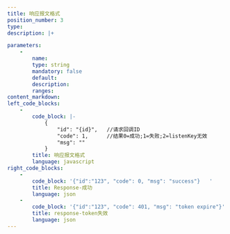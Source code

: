 ```yaml
---
title: 响应报文格式
position_number: 3
type:
description: |+

parameters:
    -
        name:
        type: string
        mandatory: false
        default:
        description:
        ranges:
content_markdown:
left_code_blocks:
    -
        code_block: |-
            {
                "id": "{id}",   //请求回调ID
                "code": 1,      //结果0=成功;1=失败;2=listenKey⽆效
                "msg": ""
            }
        title: 响应报文格式
        language: javascript
right_code_blocks:
    -
        code_block: '{"id":"123", "code": 0, "msg": "success"}   '
        title: Response-成功
        language: json
    -
        code_block: '{"id":"123", "code": 401, "msg": "token expire"}'
        title: response-token失效
        language: json
---
```


